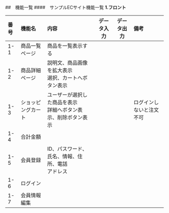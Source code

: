 ##　機能一覧
####　サンプルECサイト機能一覧
**1.フロント**

|番号|機能名|内容|データ入力|データ出力|備考|
|:---|:---|:---|:---:|:---:|:---|
|1-1|商品一覧ページ|商品を一覧表示する||||
|1-2|商品詳細ページ|説明文、商品画像を拡大表示<br>選択、カートへボタン表示|||||
|1-3|ショッピングカート|ユーザーが選択した商品を表示<br>詳細へボタン表示、削除ボタン表示|||ログインしないと注文不可|
|1-4|合計金額||||||
|1-5|会員登録|ID、パスワード、氏名、情報、住所、電話<br>アドレス||||
|1-6|ログイン|||||
|1-7|会員情報編集|||||
